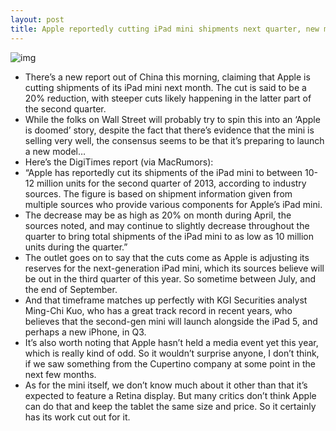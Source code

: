 ```yaml
---
layout: post
title: Apple reportedly cutting iPad mini shipments next quarter, new model coming?
---
```

![img](http://media.idownloadblog.com/wp-content/uploads/2012/10/iPad-mini-flat-finger.jpg)
* There’s a new report out of China this morning, claiming that Apple is cutting shipments of its iPad mini next month. The cut is said to be a 20% reduction, with steeper cuts likely happening in the latter part of the second quarter.
* While the folks on Wall Street will probably try to spin this into an ‘Apple is doomed’ story, despite the fact that there’s evidence that the mini is selling very well, the consensus seems to be that it’s preparing to launch a new model…
* Here’s the DigiTimes report (via MacRumors):
* “Apple has reportedly cut its shipments of the iPad mini to between 10-12 million units for the second quarter of 2013, according to industry sources. The figure is based on shipment information given from multiple sources who provide various components for Apple’s iPad mini.
* The decrease may be as high as 20% on month during April, the sources noted, and may continue to slightly decrease throughout the quarter to bring total shipments of the iPad mini to as low as 10 million units during the quarter.”
* The outlet goes on to say that the cuts come as Apple is adjusting its reserves for the next-generation iPad mini, which its sources believe will be out in the third quarter of this year. So sometime between July, and the end of September.
* And that timeframe matches up perfectly with KGI Securities analyst Ming-Chi Kuo, who has a great track record in recent years, who believes that the second-gen mini will launch alongside the iPad 5, and perhaps a new iPhone, in Q3.
* It’s also worth noting that Apple hasn’t held a media event yet this year, which is really kind of odd. So it wouldn’t surprise anyone, I don’t think, if we saw something from the Cupertino company at some point in the next few months.
* As for the mini itself, we don’t know much about it other than that it’s expected to feature a Retina display. But many critics don’t think Apple can do that and keep the tablet the same size and price. So it certainly has its work cut out for it.

